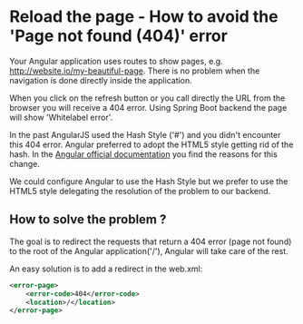 # Reload the page - How to avoid the 'Page not found (404)' error

Your Angular application uses routes to show pages, e.g. http://website.io/my-beautiful-page. There is no problem when the navigation is done directly inside the application.

When you click on the refresh button or you call directly the URL from the browser you will receive a 404 error. Using Spring Boot backend the page will show 'Whitelabel error'.

In the past AngularJS used the Hash Style ('#') and you didn't encounter this 404 error. Angular preferred to adopt the HTML5 style getting rid of the hash. In the [Angular official documentation](https://angular.io/guide/router#browser-url-styles>) you find the reasons for this change.

We could configure Angular to use the Hash Style but we prefer to use the HTML5 style delegating the resolution of the problem to our backend.

## How to solve the problem ?

The goal is to redirect the requests that return a 404 error (page not found) to the root of the Angular application('/'), Angular will take care of the rest.

An easy solution is to add a redirect in the web.xml:

``` xml
<error-page>
    <error-code>404</error-code>
    <location>/</location>
</error-page>
```